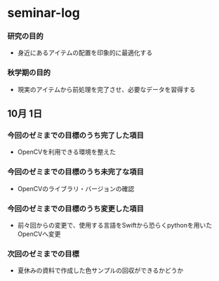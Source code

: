# seminar-log
### 研究の目的
* 身近にあるアイテムの配置を印象的に最適化する
### 秋学期の目的
* 現実のアイテムから前処理を完了させ、必要なデータを習得する

## 10月 1日

### 今回のゼミまでの目標のうち完了した項目
* OpenCVを利用できる環境を整えた

### 今回のゼミまでの目標のうち未完了な項目
* OpenCVのライブラリ・バージョンの確認 

### 今回のゼミまでの目標のうち変更した項目
* 前々回からの変更で、使用する言語をSwiftから恐らくpythonを用いたOpenCVへ変更

### 次回のゼミまでの目標
* 夏休みの資料で作成した色サンプルの回収ができるかどうか

